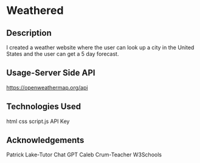 # Weathered

## Description

I created a weather website where the user can look up a city in the United States and the user can get a 5 day forecast.

## Usage-Server Side API

https://openweathermap.org/api

## Technologies Used

html
css
script.js
API Key

## Acknowledgements

Patrick Lake-Tutor
Chat GPT
Caleb Crum-Teacher
W3Schools

